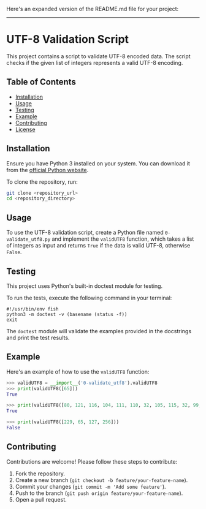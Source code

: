 Here's an expanded version of the README.md file for your project:

---

# UTF-8 Validation Script

This project contains a script to validate UTF-8 encoded data. The script checks if the given list of integers represents a valid UTF-8 encoding.

## Table of Contents
- [Installation](#installation)
- [Usage](#usage)
- [Testing](#testing)
- [Example](#example)
- [Contributing](#contributing)
- [License](#license)

## Installation

Ensure you have Python 3 installed on your system. You can download it from the [official Python website](https://www.python.org/).

To clone the repository, run:
```bash
git clone <repository_url>
cd <repository_directory>
```

## Usage

To use the UTF-8 validation script, create a Python file named `0-validate_utf8.py` and implement the `validUTF8` function, which takes a list of integers as input and returns `True` if the data is valid UTF-8, otherwise `False`.

## Testing

This project uses Python's built-in doctest module for testing.

To run the tests, execute the following command in your terminal:
```fish
#!/usr/bin/env fish
python3 -m doctest -v (basename (status -f))
exit
```

The `doctest` module will validate the examples provided in the docstrings and print the test results.

## Example

Here's an example of how to use the `validUTF8` function:

```python
>>> validUTF8 = __import__('0-validate_utf8').validUTF8
>>> print(validUTF8([65]))
True

>>> print(validUTF8([80, 121, 116, 104, 111, 110, 32, 105, 115, 32, 99, 111, 111, 108, 33]))
True

>>> print(validUTF8([229, 65, 127, 256]))
False
```

## Contributing

Contributions are welcome! Please follow these steps to contribute:

1. Fork the repository.
2. Create a new branch (`git checkout -b feature/your-feature-name`).
3. Commit your changes (`git commit -m 'Add some feature'`).
4. Push to the branch (`git push origin feature/your-feature-name`).
5. Open a pull request.
